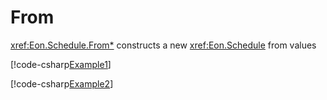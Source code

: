 ﻿# From

<xref:Eon.Schedule.From*> constructs a new <xref:Eon.Schedule> from values

[!code-csharp[Example1](../../../Eon.Tests/Examples/FromTests.cs#Example1)]

[!code-csharp[Example2](../../../Eon.Tests/Examples/FromTests.cs#Example2)]
